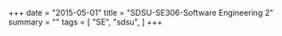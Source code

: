 +++
date = "2015-05-01"
title = "SDSU-SE306-Software Engineering 2"
summary = ""
tags = [
    "SE",
    "sdsu",
]
+++
